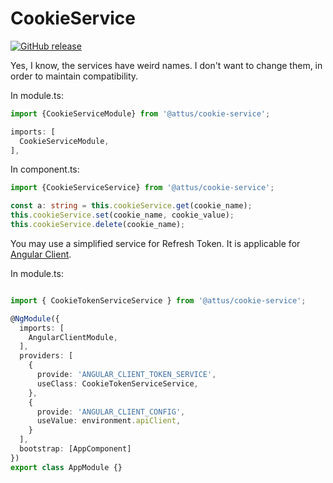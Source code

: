 # CookieService

[![GitHub release](https://img.shields.io/github/release/attus74/cookie-service.svg)](https://GitHub.com/attus74/cookie-service/releases/)

Yes, I know, the services have weird names. I don't want to change them, in order to maintain compatibility.

In module.ts:
```ts
import {CookieServiceModule} from '@attus/cookie-service';

imports: [
  CookieServiceModule,
],
```

In component.ts:
```ts
import {CookieServiceService} from '@attus/cookie-service';

const a: string = this.cookieService.get(cookie_name);
this.cookieService.set(cookie_name, cookie_value);
this.cookieService.delete(cookie_name);
```

You may use a simplified service for Refresh Token. It is applicable for [Angular Client](https://github.com/attus74/angular-client).

In module.ts:
```ts

import { CookieTokenServiceService } from '@attus/cookie-service';

@NgModule({
  imports: [
    AngularClientModule,
  ],
  providers: [
    {
      provide: 'ANGULAR_CLIENT_TOKEN_SERVICE',
      useClass: CookieTokenServiceService,
    },
    {
      provide: 'ANGULAR_CLIENT_CONFIG',
      useValue: environment.apiClient,
    }
  ],
  bootstrap: [AppComponent]
})
export class AppModule {}

```
